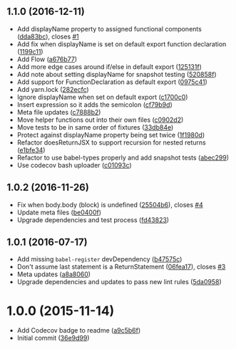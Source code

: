 <a name="1.1.0"></a>
## 1.1.0 (2016-12-11)

* Add displayName property to assigned functional components ([dda83bc](https://github.com/wyze/babel-plugin-transform-react-stateless-component-name/commit/dda83bc)), closes [#1](https://github.com/wyze/babel-plugin-transform-react-stateless-component-name/issues/1)
* Add fix when displayName is set on default export function declaration ([1199c11](https://github.com/wyze/babel-plugin-transform-react-stateless-component-name/commit/1199c11))
* Add Flow ([a676b77](https://github.com/wyze/babel-plugin-transform-react-stateless-component-name/commit/a676b77))
* Add more edge cases around if/else in default export ([125131f](https://github.com/wyze/babel-plugin-transform-react-stateless-component-name/commit/125131f))
* Add note about setting displayName for snapshot testing ([520858f](https://github.com/wyze/babel-plugin-transform-react-stateless-component-name/commit/520858f))
* Add support for FunctionDeclaration as default export ([0975c41](https://github.com/wyze/babel-plugin-transform-react-stateless-component-name/commit/0975c41))
* Add yarn.lock ([282ecfc](https://github.com/wyze/babel-plugin-transform-react-stateless-component-name/commit/282ecfc))
* Ignore displayName when set on default export ([c1700c0](https://github.com/wyze/babel-plugin-transform-react-stateless-component-name/commit/c1700c0))
* Insert expression so it adds the semicolon ([cf79b9d](https://github.com/wyze/babel-plugin-transform-react-stateless-component-name/commit/cf79b9d))
* Meta file updates ([c7888b2](https://github.com/wyze/babel-plugin-transform-react-stateless-component-name/commit/c7888b2))
* Move helper functions out into their own files ([c0902d2](https://github.com/wyze/babel-plugin-transform-react-stateless-component-name/commit/c0902d2))
* Move tests to be in same order of fixtures ([33db84e](https://github.com/wyze/babel-plugin-transform-react-stateless-component-name/commit/33db84e))
* Protect against displayName property being set twice ([1f1980d](https://github.com/wyze/babel-plugin-transform-react-stateless-component-name/commit/1f1980d))
* Refactor doesReturnJSX to support recursion for nested returns ([e1bfe34](https://github.com/wyze/babel-plugin-transform-react-stateless-component-name/commit/e1bfe34))
* Refactor to use babel-types properly and add snapshot tests ([abec299](https://github.com/wyze/babel-plugin-transform-react-stateless-component-name/commit/abec299))
* Use codecov bash uploader ([c01093c](https://github.com/wyze/babel-plugin-transform-react-stateless-component-name/commit/c01093c))



<a name="1.0.2"></a>
## 1.0.2 (2016-11-26)

* Fix when body.body (block) is undefined ([25504b6](https://github.com/wyze/babel-plugin-transform-react-stateless-component-name/commit/25504b6)), closes [#4](https://github.com/wyze/babel-plugin-transform-react-stateless-component-name/issues/4)
* Update meta files ([be0400f](https://github.com/wyze/babel-plugin-transform-react-stateless-component-name/commit/be0400f))
* Upgrade dependencies and test process ([fd43823](https://github.com/wyze/babel-plugin-transform-react-stateless-component-name/commit/fd43823))



<a name="1.0.1"></a>
## 1.0.1 (2016-07-17)

* Add missing `babel-register` devDependency ([b47575c](https://github.com/wyze/babel-plugin-transform-react-stateless-component-name/commit/b47575c))
* Don't assume last statement is a ReturnStatement ([06fea17](https://github.com/wyze/babel-plugin-transform-react-stateless-component-name/commit/06fea17)), closes [#3](https://github.com/wyze/babel-plugin-transform-react-stateless-component-name/issues/3)
* Meta updates ([a8a8060](https://github.com/wyze/babel-plugin-transform-react-stateless-component-name/commit/a8a8060))
* Upgrade dependencies and updates to pass new lint rules ([5da0958](https://github.com/wyze/babel-plugin-transform-react-stateless-component-name/commit/5da0958))



<a name="1.0.0"></a>
# 1.0.0 (2015-11-14)

* Add Codecov badge to readme ([a9c5b6f](https://github.com/wyze/babel-plugin-transform-react-stateless-component-name/commit/a9c5b6f))
* Initial commit ([36e9d99](https://github.com/wyze/babel-plugin-transform-react-stateless-component-name/commit/36e9d99))
